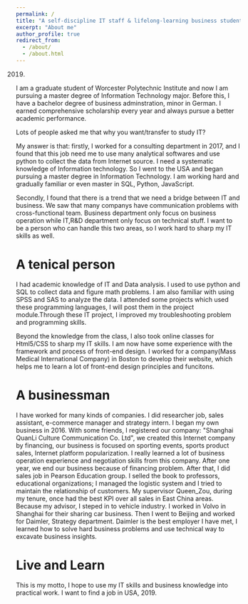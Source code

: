 ```yaml
---
permalink: /
title: "A self-discipline IT staff & lifelong-learning business student"
excerpt: "About me"
author_profile: true
redirect_from: 
  - /about/
  - /about.html
---
```

2019.
I am a graduate student of Worcester Polytechnic Institute and now I am pursuing a master degree of Information Technology major. Before this, I have a bachelor degree of business adminstration, minor in German. I earned comprehensive scholarship every year and always pursue a better academic performance.

Lots of people asked me that why you want/transfer to study IT?

My answer is that:
firstly, I worked for a consulting department in 2017, and I found that this job need me to use many analytical softwares and use python to collect the data from Internet source. I need a systematic knowledge of Information technology. So I went to the USA and began pursuing a master degree in Information Technology. I am working hard and gradually familiar or even master in SQL, Python, JavaScript.

Secondly, I found that there is a trend that we need a bridge between IT and business. We saw that many companys have communication problems with cross-functional team. Business department only focus on business operation while IT,R&D department only focus on technical stuff. I want to be a person who can handle this two areas, so I work hard to sharp my IT skills as well.




A tenical person
======
I had academic knowledge of IT and Data analysis. I used to use python and SQL to collect data and figure math problems.  I am also familiar with using SPSS and SAS to analyze the data. I attended some projects which used these programming languages, I will post them in the project module.Through these IT project, I improved my troubleshooting problem and programming skills. 

Beyond the knowledge from the class, I also took online classes for Html5/CSS to sharp my IT skills. I am now have some experience with the framework and process of front-end design. I worked for a company(Mass Medical International Company) in Boston to develop their website, which helps me to learn a lot of front-end design principles and funcitons.


A businessman
======
I have worked for many kinds of companies. I did researcher job, sales assistant, e-commerce manager and strategy intern. I began my own business in 2016. With some friends, I registered our company: "Shanghai QuanLi Culture Communication Co. Ltd", we created this Internet company by financing, our business is focused on sporting events, sports product sales, Internet platform popularization. I really learned a lot of business operation experience and negotiation skills from this company. After one year, we end our business because of financing problem.
After that, I did sales job in Pearson Education group. I selled the book to professors, educational organizations; I managed the logistic system and I tried to maintain the relationship of customers. My supervisor Queen_Zou, during my tenure, once had the best KPI over all sales in East China areas.
Because my advisor, I steped in to vehicle industry. I worked in Volvo in Shanghai for their sharing car business. Then I went to Beijing and worked for Daimler, Strategy department. Daimler is the best employer I have met, I learned how to solve hard business problems and use technical way to excavate business insights.

Live and Learn
======
This is my motto, I hope to use my IT skills and business knowledge into practical work.
I want to find a job in USA, 2019.
